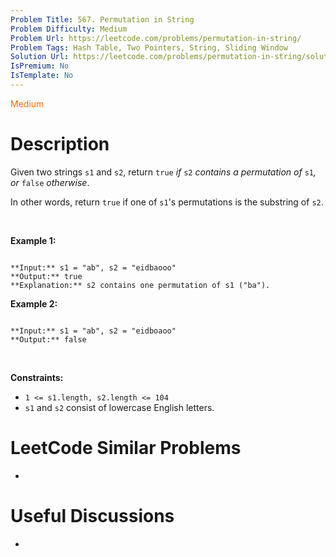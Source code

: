 ```yaml
---
Problem Title: 567. Permutation in String
Problem Difficulty: Medium
Problem Url: https://leetcode.com/problems/permutation-in-string/
Problem Tags: Hash Table, Two Pointers, String, Sliding Window
Solution Url: https://leetcode.com/problems/permutation-in-string/solution/
IsPremium: No
IsTemplate: No
---
```


<span style="color: rgb(239, 108, 0);">Medium</span>

# Description

Given two strings `s1` and `s2`, return `true` *if* `s2` *contains a permutation of* `s1`*, or* `false` *otherwise*.


In other words, return `true` if one of `s1`'s permutations is the substring of `s2`.


 


**Example 1:**



```

**Input:** s1 = "ab", s2 = "eidbaooo"
**Output:** true
**Explanation:** s2 contains one permutation of s1 ("ba").

```

**Example 2:**



```

**Input:** s1 = "ab", s2 = "eidboaoo"
**Output:** false

```

 


**Constraints:**


* `1 <= s1.length, s2.length <= 104`
* `s1` and `s2` consist of lowercase English letters.




# LeetCode Similar Problems

- []()

# Useful Discussions

- []()
